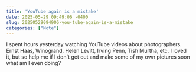 ```yaml
---
title: 'YouTube again is a mistake'
date: 2025-05-29 09:49:06 -0400
slug: 20250529094906-you-tube-again-is-a-mistake
categories: ["Note"]
---
```


I spent hours yesterday watching YouTube videos about photographers. Ernst Haas, Winogrand, Helen Levitt, Irving Penn, Tish Murtha, etc. I loved it, but so help me if I don't get out and make some of my own pictures soon what am I even doing?
